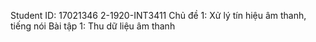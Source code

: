 Student ID: 17021346
2-1920-INT3411
Chủ đề 1: Xử lý tín hiệu âm thanh, tiếng nói
Bài tập 1: Thu dữ liệu âm thanh

